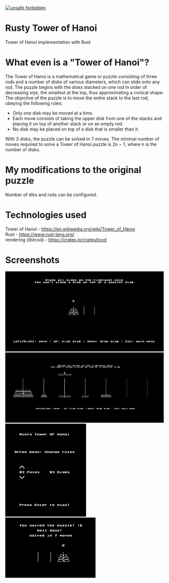 [![unsafe forbidden](https://img.shields.io/badge/unsafe-forbidden-success.svg)](https://github.com/rust-secure-code/safety-dance/)

# Rusty Tower of Hanoi
Tower of Hanoi implementation with Rust

# What even is a "Tower of Hanoi"?
The Tower of Hanoi is a mathematical game or puzzle consisting of three rods and a number of disks of various diameters, which can slide onto any rod. The puzzle begins with the disks stacked on one rod in order of decreasing size, the smallest at the top, thus approximating a conical shape. The objective of the puzzle is to move the entire stack to the last rod, obeying the following rules:

- Only one disk may be moved at a time.
- Each move consists of taking the upper disk from one of the stacks and placing it on top of another stack or on an empty rod.
- No disk may be placed on top of a disk that is smaller than it.

With 3 disks, the puzzle can be solved in 7 moves. The minimal number of moves required to solve a Tower of Hanoi puzzle is 2n − 1, where n is the number of disks.

# My modifications to the original puzzle
Number of diks and rods can be configured.  

# Technologies used
Tower of Hanoi - https://en.wikipedia.org/wiki/Tower_of_Hanoi  
Rust - https://www.rust-lang.org/  
rendering (libtcod) - https://crates.io/crates/tcod  

# Screenshots
![alt text](https://github.com/paulo-granthon/rusty-tower-of-hanoi/blob/main/pics/rtoh_game1.png?raw=true)
![alt text](https://github.com/paulo-granthon/rusty-tower-of-hanoi/blob/main/pics/rtoh_game2.png?raw=true)
![alt text](https://github.com/paulo-granthon/rusty-tower-of-hanoi/blob/main/pics/rtoh_menu.png?raw=true)
![alt text](https://github.com/paulo-granthon/rusty-tower-of-hanoi/blob/main/pics/rtoh_win.png?raw=true)
